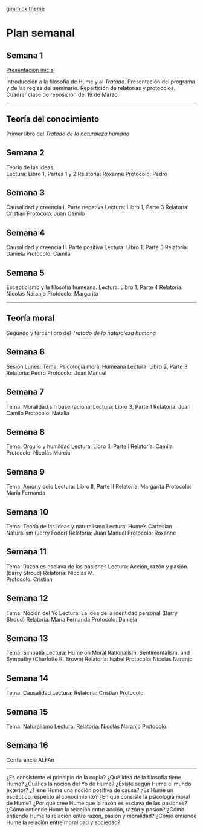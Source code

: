 [gimmick:theme](united)

# Plan semanal

## Semana 1

<a href="../presentaciones/Hume2018.html">Presentación inicial</a>



Introducción a la filosofía de Hume y al *Tratado*. Presentación del programa y de las reglas del seminario. 
Repartición de relatorías y protocolos. 
Cuadrar clase de reposición del 19 de Marzo.

---

## Teoría del conocimiento
Primer libro del *Tratado de la naturaleza humana*

## Semana 2 
Teoría de las ideas.  
Lectura: Libro 1, Partes 1 y 2
Relatoría: Roxanne
Protocolo:  Pedro

## Semana 3 
Causalidad y creencia I.  Parte negativa
Lectura: Libro 1, Parte 3
Relatoría: Cristian
Protocolo: Juan Camilo 

## Semana 4 
Causalidad y creencia II.  Parte positiva
Lectura: Libro 1, Parte 3
Relatoría: Daniela
Protocolo:  Camila

## Semana 5

Escepticismo y la filosofía humeana. 
Lectura: Libro 1, Parte 4 
Relatoría: Nicolás Naranjo
Protocolo:  Margarita
 
--- 
## Teoría moral
Segundo y tercer libro del *Tratado de la naturaleza humana*

## Semana 6

Sesión Lunes:
Tema: Psicología moral Humeana
Lectura: Libro 2, Parte 3
Relatoría: Pedro
Protocolo: Juan Manuel

## Semana 7
Tema: Moralidad sin base racional
Lectura: Libro 3, Parte 1
Relatoría: Juan Camilo
Protocolo: Natalia

## Semana 8
Tema: Orgullo y humildad
Lectura: Libro II, Parte I
Relatoría: Camila 
Protocolo: Nicolás Murcia

## Semana 9
Tema: Amor y odio
Lectura: Libro II, Parte II
Relatoría:  Margarita
Protocolo: María Fernanda

## Semana 10
Tema: Teoría de las ideas y naturalismo
Lectura: Hume’s Cartesian Naturalism (Jerry Fodor)
Relatoría:  Juan Manuel
Protocolo: Roxanne

## Semana 11
Tema: Razón es esclava de las pasiones
Lectura: Acción, razón y pasión. (Barry Stroud)
Relatoría: Nicolás M.  
Protocolo: Cristian

## Semana 12
Tema: Noción del Yo
Lectura: La idea de la identidad personal (Barry Stroud)
Relatoría: María Fernanda
Protocolo: Daniela

## Semana 13
Tema: Simpatía
Lectura: Hume on Moral Rationalism, Sentimentalism, and Sympathy (Charlotte R. Brown)
Relatoría:  Isabel
Protocolo: Nicolás Naranjo

## Semana 14
Tema: Causalidad
Lectura: 
Relatoría:  Cristian
Protocolo: 

## Semana 15
Tema: Naturalismo
Lectura: 
Relatoría:  Nicolás Naranjo
Protocolo: 

## Semana 16
Conferencia ALFAn


--- 
¿Es consistente el principio de la copia?
¿Qué idea de la filosofía tiene Hume?
¿Cuál es la noción del Yo de Hume?
¿Existe según Hume el mundo exterior?
¿Tiene Hume una noción positiva de causa?
¿Es Hume un escéptico respecto al conocimiento?
¿En qué consiste la psicología moral de Hume?
¿Por qué cree Hume que la razón es esclava de las pasiones?
¿Cómo entiende Hume la relación entre acción, razón y pasión?
¿Cómo entiende Hume la relación entre razón, pasión y moralidad?
¿Cómo entiende Hume la relación entre moralidad y sociedad?
<!-- toc -->
<!-- tocstop -->
